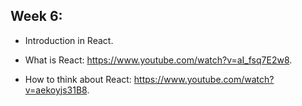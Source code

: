 ## Week 6:

- Introduction in React.

- What is React: https://www.youtube.com/watch?v=aI_fsq7E2w8.

- How to think about React: https://www.youtube.com/watch?v=aekoyjs31B8.
